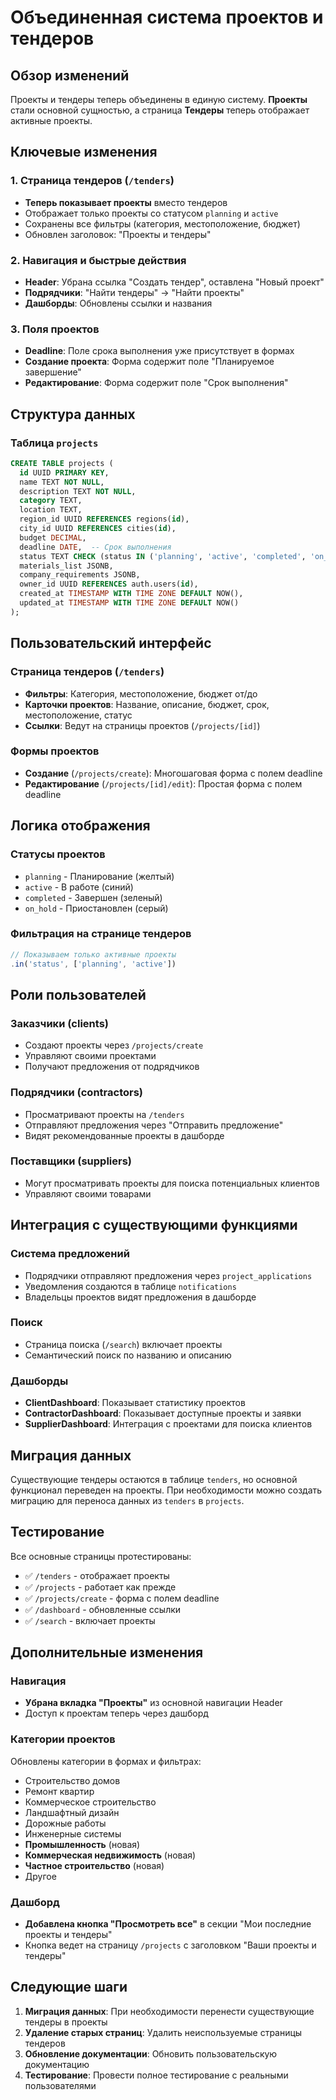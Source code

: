 # Объединенная система проектов и тендеров

## Обзор изменений

Проекты и тендеры теперь объединены в единую систему. **Проекты** стали основной сущностью, а страница **Тендеры** теперь отображает активные проекты.

## Ключевые изменения

### 1. Страница тендеров (`/tenders`)
- **Теперь показывает проекты** вместо тендеров
- Отображает только проекты со статусом `planning` и `active`
- Сохранены все фильтры (категория, местоположение, бюджет)
- Обновлен заголовок: "Проекты и тендеры"

### 2. Навигация и быстрые действия
- **Header**: Убрана ссылка "Создать тендер", оставлена "Новый проект"
- **Подрядчики**: "Найти тендеры" → "Найти проекты"
- **Дашборды**: Обновлены ссылки и названия

### 3. Поля проектов
- **Deadline**: Поле срока выполнения уже присутствует в формах
- **Создание проекта**: Форма содержит поле "Планируемое завершение"
- **Редактирование**: Форма содержит поле "Срок выполнения"

## Структура данных

### Таблица `projects`
```sql
CREATE TABLE projects (
  id UUID PRIMARY KEY,
  name TEXT NOT NULL,
  description TEXT NOT NULL,
  category TEXT,
  location TEXT,
  region_id UUID REFERENCES regions(id),
  city_id UUID REFERENCES cities(id),
  budget DECIMAL,
  deadline DATE,  -- Срок выполнения
  status TEXT CHECK (status IN ('planning', 'active', 'completed', 'on_hold')),
  materials_list JSONB,
  company_requirements JSONB,
  owner_id UUID REFERENCES auth.users(id),
  created_at TIMESTAMP WITH TIME ZONE DEFAULT NOW(),
  updated_at TIMESTAMP WITH TIME ZONE DEFAULT NOW()
);
```

## Пользовательский интерфейс

### Страница тендеров (`/tenders`)
- **Фильтры**: Категория, местоположение, бюджет от/до
- **Карточки проектов**: Название, описание, бюджет, срок, местоположение, статус
- **Ссылки**: Ведут на страницы проектов (`/projects/[id]`)

### Формы проектов
- **Создание** (`/projects/create`): Многошаговая форма с полем deadline
- **Редактирование** (`/projects/[id]/edit`): Простая форма с полем deadline

## Логика отображения

### Статусы проектов
- `planning` - Планирование (желтый)
- `active` - В работе (синий)
- `completed` - Завершен (зеленый)
- `on_hold` - Приостановлен (серый)

### Фильтрация на странице тендеров
```javascript
// Показываем только активные проекты
.in('status', ['planning', 'active'])
```

## Роли пользователей

### Заказчики (clients)
- Создают проекты через `/projects/create`
- Управляют своими проектами
- Получают предложения от подрядчиков

### Подрядчики (contractors)
- Просматривают проекты на `/tenders`
- Отправляют предложения через "Отправить предложение"
- Видят рекомендованные проекты в дашборде

### Поставщики (suppliers)
- Могут просматривать проекты для поиска потенциальных клиентов
- Управляют своими товарами

## Интеграция с существующими функциями

### Система предложений
- Подрядчики отправляют предложения через `project_applications`
- Уведомления создаются в таблице `notifications`
- Владельцы проектов видят предложения в дашборде

### Поиск
- Страница поиска (`/search`) включает проекты
- Семантический поиск по названию и описанию

### Дашборды
- **ClientDashboard**: Показывает статистику проектов
- **ContractorDashboard**: Показывает доступные проекты и заявки
- **SupplierDashboard**: Интеграция с проектами для поиска клиентов

## Миграция данных

Существующие тендеры остаются в таблице `tenders`, но основной функционал переведен на проекты. При необходимости можно создать миграцию для переноса данных из `tenders` в `projects`.

## Тестирование

Все основные страницы протестированы:
- ✅ `/tenders` - отображает проекты
- ✅ `/projects` - работает как прежде
- ✅ `/projects/create` - форма с полем deadline
- ✅ `/dashboard` - обновленные ссылки
- ✅ `/search` - включает проекты

## Дополнительные изменения

### Навигация
- **Убрана вкладка "Проекты"** из основной навигации Header
- Доступ к проектам теперь через дашборд

### Категории проектов
Обновлены категории в формах и фильтрах:
- Строительство домов
- Ремонт квартир
- Коммерческое строительство
- Ландшафтный дизайн
- Дорожные работы
- Инженерные системы
- **Промышленность** (новая)
- **Коммерческая недвижимость** (новая)
- **Частное строительство** (новая)
- Другое

### Дашборд
- **Добавлена кнопка "Просмотреть все"** в секции "Мои последние проекты и тендеры"
- Кнопка ведет на страницу `/projects` с заголовком "Ваши проекты и тендеры"

## Следующие шаги

1. **Миграция данных**: При необходимости перенести существующие тендеры в проекты
2. **Удаление старых страниц**: Удалить неиспользуемые страницы тендеров
3. **Обновление документации**: Обновить пользовательскую документацию
4. **Тестирование**: Провести полное тестирование с реальными пользователями 